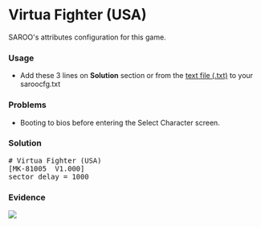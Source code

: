 # Virtua Fighter (USA)

SAROO's attributes configuration for this game.

### Usage

- Add these 3 lines on **Solution** section or from the [text file (.txt)](./config.txt) to your saroocfg.txt

### Problems

- Booting to bios before entering the Select Character screen.

### Solution

<pre># Virtua Fighter (USA)
[MK-81005  V1.000]
sector_delay = 1000</pre>

### Evidence

[![](https://img.youtube.com/vi/FMbwZDYMyLU/0.jpg)](https://youtu.be/FMbwZDYMyLU)
